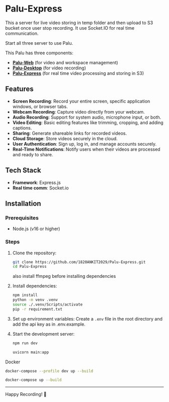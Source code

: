 
# Palu-Express

This a server for live video storing in temp folder and then upload to S3 bucket once user stop recording. It use Socket.IO for real time communication.

Start all three server to use Palu.

This Palu has three components:
- [**Palu-Web**][1] (for video and workspace management)
- [**Palu-Desktop**][2] (for video recording)
- [**Palu-Express**][3] (for real time video processing and storing in S3)

## Features

- **Screen Recording**: Record your entire screen, specific application windows, or browser tabs.
- **Webcam Recording**: Capture video directly from your webcam.
- **Audio Recording**: Support for system audio, microphone input, or both.
- **Video Editing**: Basic editing features like trimming, cropping, and adding captions.
- **Sharing**: Generate shareable links for recorded videos.
- **Cloud Storage**: Store videos securely in the cloud.
- **User Authentication**: Sign up, log in, and manage accounts securely.
- **Real-Time Notifications**: Notify users when their videos are processed and ready to share.

## Tech Stack

- **Framework**: Express.js
- **Real time comm**: Socket.io

## Installation

### Prerequisites
- Node.js (v16 or higher)

### Steps

1. Clone the repository:
   ```bash
   git clone https://github.com/1820ANKIT2029/Palu-Express.git
   cd Palu-Express
   ```

   also install ffmpeg before installing dependencies

2. Install dependencies:
   ```bash
   npm install
   python -m venv .venv
   source ./.venv/Scripts/activate
   pip -r requirement.txt
   ```

3. Set up environment variables:
   Create a `.env` file in the root directory and add the api key as in .env.example.

4. Start the development server:
   ```bash
   npm run dev
   ```

   ```bash
   uvicorn main:app
   ```

Docker
   ```bash
   docker-compose --profile dev up --build
   ```

   ```bash
   docker-compose up --build
   ```


---

Happy Recording! 🎥

[1]: https://github.com/1820ANKIT2029/Palu-Web            "Palu-Web"
[2]: https://github.com/1820ANKIT2029/Palu-Desktop        "Palu-Desktop"
[3]: https://github.com/1820ANKIT2029/Palu-Express      "Palu-Express"
